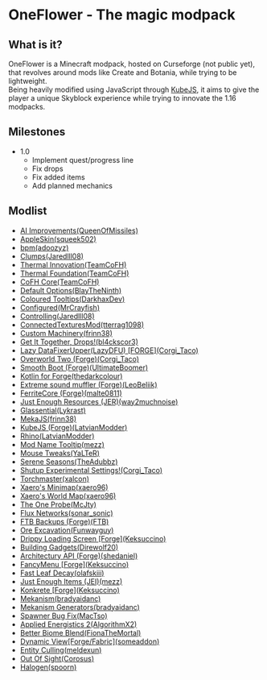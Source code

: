 
# OneFlower - The magic modpack

## **What is it?**

OneFlower is a Minecraft modpack, hosted on Curseforge (not public yet), that revolves around mods like Create and Botania, while trying to be lightweight.  
Being heavily modified using JavaScript through [KubeJS](https://github.com/KubeJS-Mods/KubeJS), it aims to give the player a unique Skyblock experience while trying to innovate the 1.16 modpacks.

## **Milestones**

- 1.0  
  - Implement quest/progress line
  - Fix drops
  - Fix added items
  - Add planned mechanics

## **Modlist**

  *   [AI Improvements(QueenOfMissiles)](https://www.curseforge.com/minecraft/mc-mods/ai-improvements)
  *   [AppleSkin(squeek502)](https://www.curseforge.com/minecraft/mc-mods/appleskin)
  *   [bpm(adoozyz)](https://www.curseforge.com/minecraft/mc-mods/bpm)
  *   [Clumps(Jaredlll08)](https://www.curseforge.com/minecraft/mc-mods/clumps)
  *   [Thermal Innovation(TeamCoFH)](https://www.curseforge.com/minecraft/mc-mods/thermal-innovation)
  *   [Thermal Foundation(TeamCoFH)](https://www.curseforge.com/minecraft/mc-mods/thermal-foundation)
  *   [CoFH Core(TeamCoFH)](https://www.curseforge.com/minecraft/mc-mods/cofh-core)
  *   [Default Options(BlayTheNinth)](https://www.curseforge.com/minecraft/mc-mods/default-options)
  *   [Coloured Tooltips(DarkhaxDev)](https://www.curseforge.com/minecraft/mc-mods/coloured-tooltips)
  *   [Configured(MrCrayfish)](https://www.curseforge.com/minecraft/mc-mods/configured)
  *   [Controlling(Jaredlll08)](https://www.curseforge.com/minecraft/mc-mods/controlling)
  *   [ConnectedTexturesMod(tterrag1098)](https://www.curseforge.com/minecraft/mc-mods/ctm)
  *   [Custom Machinery(frinn38)](https://www.curseforge.com/minecraft/mc-mods/custom-machinery)
  *   [Get It Together, Drops!(bl4ckscor3)](https://www.curseforge.com/minecraft/mc-mods/get-it-together-drops)
  *   [Lazy DataFixerUpper(LazyDFU) \[FORGE\](Corgi_Taco)](https://www.curseforge.com/minecraft/mc-mods/lazy-dfu-forge)
  *   [Overworld Two (Forge)(Corgi_Taco)](https://www.curseforge.com/minecraft/mc-mods/overworld-two-forge)
  *   [Smooth Boot (Forge)(UltimateBoomer)](https://www.curseforge.com/minecraft/mc-mods/smooth-boot-forge)
  *   [Kotlin for Forge(thedarkcolour)](https://www.curseforge.com/minecraft/mc-mods/kotlin-for-forge)
  *   [Extreme sound muffler (Forge)(LeoBeliik)](https://www.curseforge.com/minecraft/mc-mods/extreme-sound-muffler)
  *   [FerriteCore (Forge)(malte0811)](https://www.curseforge.com/minecraft/mc-mods/ferritecore)
  *   [Just Enough Resources (JER)(way2muchnoise)](https://www.curseforge.com/minecraft/mc-mods/just-enough-resources-jer)
  *   [Glassential(Lykrast)](https://www.curseforge.com/minecraft/mc-mods/glassential)
  *   [MekaJS(frinn38)](https://www.curseforge.com/minecraft/mc-mods/mekajs)
  *   [KubeJS (Forge)(LatvianModder)](https://www.curseforge.com/minecraft/mc-mods/kubejs-forge)
  *   [Rhino(LatvianModder)](https://www.curseforge.com/minecraft/mc-mods/rhino)
  *   [Mod Name Tooltip(mezz)](https://www.curseforge.com/minecraft/mc-mods/mod-name-tooltip)
  *   [Mouse Tweaks(YaLTeR)](https://www.curseforge.com/minecraft/mc-mods/mouse-tweaks)
  *   [Serene Seasons(TheAdubbz)](https://www.curseforge.com/minecraft/mc-mods/serene-seasons)
  *   [Shutup Experimental Settings!(Corgi_Taco)](https://www.curseforge.com/minecraft/mc-mods/shutup-experimental-settings)
  *   [Torchmaster(xalcon)](https://www.curseforge.com/minecraft/mc-mods/torchmaster)
  *   [Xaero's Minimap(xaero96)](https://www.curseforge.com/minecraft/mc-mods/xaeros-minimap)
  *   [Xaero's World Map(xaero96)](https://www.curseforge.com/minecraft/mc-mods/xaeros-world-map)
  *   [The One Probe(McJty)](https://www.curseforge.com/minecraft/mc-mods/the-one-probe)
  *   [Flux Networks(sonar_sonic)](https://www.curseforge.com/minecraft/mc-mods/flux-networks)
  *   [FTB Backups (Forge)(FTB)](https://www.curseforge.com/minecraft/mc-mods/ftb-backups-forge)
  *   [Ore Excavation(Funwayguy)](https://www.curseforge.com/minecraft/mc-mods/ore-excavation)
  *   [Drippy Loading Screen \[Forge\](Keksuccino)](https://www.curseforge.com/minecraft/mc-mods/drippy-loading-screen)
  *   [Building Gadgets(Direwolf20)](https://www.curseforge.com/minecraft/mc-mods/building-gadgets)
  *   [Architectury API (Forge)(shedaniel)](https://www.curseforge.com/minecraft/mc-mods/architectury-forge)
  *   [FancyMenu \[Forge\](Keksuccino)](https://www.curseforge.com/minecraft/mc-mods/fancymenu-forge)
  *   [Fast Leaf Decay(olafskiii)](https://www.curseforge.com/minecraft/mc-mods/fast-leaf-decay)
  *   [Just Enough Items (JEI)(mezz)](https://www.curseforge.com/minecraft/mc-mods/jei)
  *   [Konkrete \[Forge\](Keksuccino)](https://www.curseforge.com/minecraft/mc-mods/konkrete)
  *   [Mekanism(bradyaidanc)](https://www.curseforge.com/minecraft/mc-mods/mekanism)
  *   [Mekanism Generators(bradyaidanc)](https://www.curseforge.com/minecraft/mc-mods/mekanism-generators)
  *   [Spawner Bug Fix(MacTso)](https://www.curseforge.com/minecraft/mc-mods/spawner-fix)
  *   [Applied Energistics 2(AlgorithmX2)](https://www.curseforge.com/minecraft/mc-mods/applied-energistics-2)
  *   [Better Biome Blend(FionaTheMortal)](https://www.curseforge.com/minecraft/mc-mods/better-biome-blend)
  *   [Dynamic View\[Forge/Fabric\](someaddon)](https://www.curseforge.com/minecraft/mc-mods/dynamic-view)
  *   [Entity Culling(meldexun)](https://www.curseforge.com/minecraft/mc-mods/entity-culling)
  *   [Out Of Sight(Corosus)](https://www.curseforge.com/minecraft/mc-mods/out-of-sight)
  *   [Halogen(spoorn)](https://www.curseforge.com/minecraft/mc-mods/halogen)
